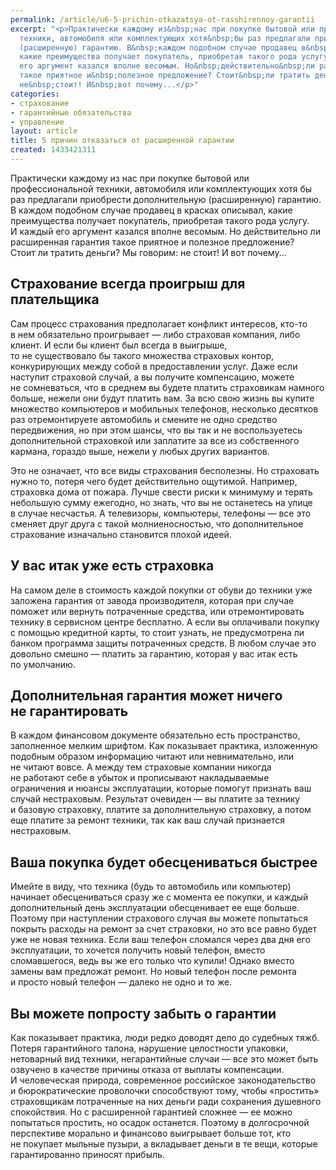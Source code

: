 ```yaml
---
permalink: /article/u6-5-prichin-otkazatsya-ot-rasshirennoy-garantii
excerpt: "<p>Практически каждому из&nbsp;нас при покупке бытовой или профессиональной
  техники, автомобиля или комплектующих хотя&nbsp;бы раз предлагали приобрести дополнительную
  (расширенную) гарантию. В&nbsp;каждом подобном случае продавец в&nbsp;красках описывал,
  какие преимущества получает покупатель, приобретая такого рода услугу. И&nbsp;каждый
  его аргумент казался вполне весомым. Но&nbsp;действительно&nbsp;ли расширенная гарантия
  такое приятное и&nbsp;полезное предложение? Стоит&nbsp;ли тратить деньги? Мы&nbsp;говорим:
  не&nbsp;стоит! И&nbsp;вот почему...</p>"
categories:
- страхование
- гарантийные обязательства
- управление
layout: article
title: 5 причин отказаться от расширенной гарантии
created: 1433421311
---
```

Практически каждому из нас при покупке бытовой или профессиональной техники, автомобиля или комплектующих хотя бы раз предлагали приобрести дополнительную (расширенную) гарантию. В каждом подобном случае продавец в красках описывал, какие преимущества получает покупатель, приобретая такого рода услугу. И каждый его аргумент казался вполне весомым. Но действительно ли расширенная гарантия такое приятное и полезное предложение? Стоит ли тратить деньги? Мы говорим: не стоит! И вот почему...

## Страхование всегда проигрыш для плательщика ##

Сам процесс страхования предполагает конфликт интересов, кто-то в нем обязательно проигрывает — либо страховая компания, либо клиент. И если бы клиент был всегда в выигрыше, то не существовало бы такого множества страховых контор, конкурирующих между собой в предоставлении услуг. Даже если наступит страховой случай, а вы получите компенсацию, можете не сомневаться, что в среднем вы будете платить страховикам намного больше, нежели они будут платить вам. За всю свою жизнь вы купите множество компьютеров и мобильных телефонов, несколько десятков раз отремонтируете автомобиль и смените не одно средство передвижения, но при этом шансы, что вы так и не воспользуетесь дополнительной страховкой или заплатите за все из собственного кармана, гораздо выше, нежели у любых других вариантов.

Это не означает, что все виды страхования бесполезны. Но страховать нужно то, потеря чего будет действительно ощутимой. Например, страховка дома от пожара. Лучше свести риски к минимуму и терять небольшую сумму ежегодно, но знать, что вы не останетесь на улице в случае несчастья. А телевизоры, компьютеры, телефоны — все это сменяет друг друга с такой молниеносностью, что дополнительное страхование изначально становится плохой идеей.

## У вас итак уже есть страховка ##

На самом деле в стоимость каждой покупки от обуви до техники уже заложена гарантия от завода производителя, которая при случае поможет или вернуть потраченные средства, или отремонтировать технику в сервисном центре бесплатно. А если вы оплачивали покупку с помощью кредитной карты, то стоит узнать, не предусмотрена ли банком программа защиты потраченных средств. В любом случае это довольно смешно — платить за гарантию, которая у вас итак есть по умолчанию.

## Дополнительная гарантия может ничего не гарантировать ##

В каждом финансовом документе обязательно есть пространство, заполненное мелким шрифтом. Как показывает практика, изложенную подобным образом информацию читают или невнимательно, или не читают вовсе. А между тем страховые компании никогда не работают себе в убыток и прописывают накладываемые ограничения и нюансы эксплуатации, которые помогут признать ваш случай нестраховым. Результат очевиден — вы платите за технику и базовую страховку, платите за дополнительную страховку, а потом еще платите за ремонт техники, так как ваш случай признается нестраховым.

## Ваша покупка будет обесцениваться быстрее ##

Имейте в виду, что техника (будь то автомобиль или компьютер) начинает обесцениваться сразу же с момента ее покупки, и каждый дополнительный день эксплуатации обесценивает ее еще больше. Поэтому при наступлении страхового случая вы можете попытаться покрыть расходы на ремонт за счет страховки, но это все равно будет уже не новая техника. Если ваш телефон сломался через два дня его эксплуатации, то хочется получить новый телефон, вместо сломавшегося, ведь вы же его только что купили! Однако вместо замены вам предложат ремонт. Но новый телефон после ремонта и просто новый телефон — далеко не одно и то же.

## Вы можете попросту забыть о гарантии ##

Как показывает практика, люди редко доводят дело до судебных тяжб. Потеря гарантийного талона, нарушение целостности упаковки, нетоварный вид техники, негарантийные случаи — все это может быть озвучено в качестве причины отказа от выплаты компенсации. И человеческая природа, современное российское законодательство и бюрократические проволочки способствуют тому, чтобы «простить» страховщикам потраченные на них деньги ради сохранения душевного спокойствия. Но с расширенной гарантией сложнее — ее можно попытаться простить, но осадок останется. Поэтому в долгосрочной перспективе морально и финансово выигрывает больше тот, кто не покупает мыльные пузыри, а вкладывает деньги в те вещи, которые гарантированно приносят прибыль.
